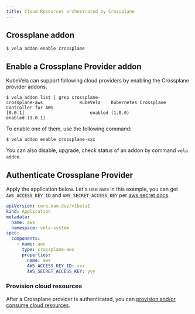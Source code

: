 ```yaml
---
title: Cloud Resources orchestrated by Crossplane
---
```



## Crossplane addon

```shell
$ vela addon enable crossplane
```

## Enable a Crossplane Provider addon

KubeVela can support following cloud providers by enabling the Crossplane provider addons.

```shell
$ vela addon list | grep crossplane-
crossplane-aws            	KubeVela	Kubernetes Crossplane Controller for AWS                                                              	[0.0.1]                      	enabled (1.0.0)                     	enabled (1.0.1)
```

To enable one of them, use the following command:

```shell
$ vela addon enable crossplane-xxx
```

You can also disable, upgrade, check status of an addon by command `vela addon`.

## Authenticate Crossplane Provider

Apply the application below. Let's use aws in this example, you can get `AWS_ACCESS_KEY_ID` and `AWS_SECRET_ACCESS_KEY` per [aws secret docs](https://aws.amazon.com/blogs/security/wheres-my-secret-access-key/).

```yaml
apiVersion: core.oam.dev/v1beta1
kind: Application
metadata:
  name: aws
  namespace: vela-system
spec:
  components:
    - name: aws
      type: crossplane-aws
      properties:
        name: aws
        AWS_ACCESS_KEY_ID: xxx
        AWS_SECRET_ACCESS_KEY: yyy

```

### Provision cloud resources

After a Crossplane provider is authenticated, you can [provision and/or consume cloud resources](../../end-user/components/cloud-services/cloud-resources-orchestration).
